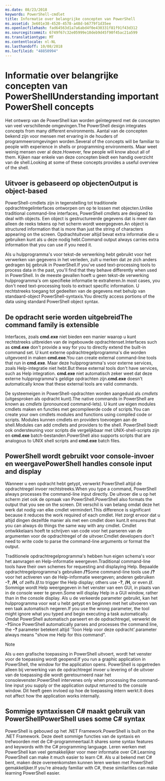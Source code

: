 ```yaml
---
ms.date: 08/23/2018
keywords: PowerShell-cmdlet
title: Informatie over belangrijke concepten van PowerShell
ms.assetid: 3e601e38-4520-4578-a48d-b6779f1d35ee
ms.openlocfilehash: fad64563d1a7a6abd4f0e430331f81f91f43d312
ms.sourcegitcommit: 6749f67c32e05999e10deb9d45f90f45ac21a599
ms.translationtype: MT
ms.contentlocale: nl-NL
ms.lasthandoff: 10/08/2018
ms.locfileid: "48850994"
---
```

# <a name="understanding-important-powershell-concepts"></a><span data-ttu-id="61709-103">Informatie over belangrijke concepten van PowerShell</span><span class="sxs-lookup"><span data-stu-id="61709-103">Understanding important PowerShell concepts</span></span>

<span data-ttu-id="61709-104">Het ontwerp van de PowerShell kan worden geïntegreerd met de concepten van veel verschillende omgevingen.</span><span class="sxs-lookup"><span data-stu-id="61709-104">The PowerShell design integrates concepts from many different environments.</span></span> <span data-ttu-id="61709-105">Aantal van de concepten bekend zijn voor mensen met ervaring in de houders of programmeeromgevingen worden.</span><span class="sxs-lookup"><span data-stu-id="61709-105">Several of the concepts will be familiar to people with experience in shells or programming environments.</span></span> <span data-ttu-id="61709-106">Maar weet weinig mensen over al deze.</span><span class="sxs-lookup"><span data-stu-id="61709-106">However, few people will know about all of them.</span></span> <span data-ttu-id="61709-107">Kijken naar enkele van deze concepten biedt een handig overzicht van de shell.</span><span class="sxs-lookup"><span data-stu-id="61709-107">Looking at some of these concepts provides a useful overview of the shell.</span></span>

## <a name="output-is-object-based"></a><span data-ttu-id="61709-108">Uitvoer is gebaseerd op objecten</span><span class="sxs-lookup"><span data-stu-id="61709-108">Output is object-based</span></span>

<span data-ttu-id="61709-109">PowerShell-cmdlets zijn in tegenstelling tot traditionele opdrachtregelinterfaces ontworpen om op te lossen met objecten.</span><span class="sxs-lookup"><span data-stu-id="61709-109">Unlike traditional command-line interfaces, PowerShell cmdlets are designed to deal with objects.</span></span>
<span data-ttu-id="61709-110">Een object is gestructureerde gegevens dat is meer dan alleen de reeks tekens op het scherm wordt weergegeven.</span><span class="sxs-lookup"><span data-stu-id="61709-110">An object is structured information that is more than just the string of characters appearing on the screen.</span></span> <span data-ttu-id="61709-111">Opdrachtuitvoer altijd bevat extra informatie die u gebruiken kunt als u deze nodig hebt.</span><span class="sxs-lookup"><span data-stu-id="61709-111">Command output always carries extra information that you can use if you need it.</span></span>

<span data-ttu-id="61709-112">Als u hulpprogramma's voor tekst-de verwerking hebt gebruikt voor het verwerken van gegevens in het verleden, zult u merken dat ze zich anders gedragen bij gebruik in PowerShell.</span><span class="sxs-lookup"><span data-stu-id="61709-112">If you've used text-processing tools to process data in the past, you'll find that they behave differently when used in PowerShell.</span></span> <span data-ttu-id="61709-113">In de meeste gevallen hoeft u geen tekst-de verwerking hulpprogramma's om specifieke informatie te extraheren.</span><span class="sxs-lookup"><span data-stu-id="61709-113">In most cases, you don't need text-processing tools to extract specific information.</span></span> <span data-ttu-id="61709-114">U rechtstreeks toegang tot gedeelten van de gegevens met behulp van standaard-object PowerShell-syntaxis.</span><span class="sxs-lookup"><span data-stu-id="61709-114">You directly access portions of the data using standard PowerShell object syntax.</span></span>

## <a name="the-command-family-is-extensible"></a><span data-ttu-id="61709-115">De opdracht serie worden uitgebreid</span><span class="sxs-lookup"><span data-stu-id="61709-115">The command family is extensible</span></span>

<span data-ttu-id="61709-116">Interfaces, zoals **cmd.exe** niet bieden een manier waarop u kunt rechtstreeks uitbreiden van de ingebouwde opdrachtenset.</span><span class="sxs-lookup"><span data-stu-id="61709-116">Interfaces such as **cmd.exe** don't provide a way for you to directly extend the built-in command set.</span></span> <span data-ttu-id="61709-117">U kunt externe opdrachtregelprogramma's die worden uitgevoerd in maken **cmd.exe**.</span><span class="sxs-lookup"><span data-stu-id="61709-117">You can create external command-line tools that run in **cmd.exe**.</span></span> <span data-ttu-id="61709-118">Maar deze hulpprogramma's voor externe services, zoals Help-integratie niet hebt.</span><span class="sxs-lookup"><span data-stu-id="61709-118">But these external tools don't have services, such as Help integration.</span></span> <span data-ttu-id="61709-119">**cmd.exe** niet automatisch zeker weet dat deze externe hulpprogramma's geldige opdrachten zijn.</span><span class="sxs-lookup"><span data-stu-id="61709-119">**cmd.exe** doesn't automatically know that these external tools are valid commands.</span></span>

<span data-ttu-id="61709-120">De systeemeigen in PowerShell-opdrachten worden aangeduid als *cmdlets* (uitgesproken als opdracht kunt).</span><span class="sxs-lookup"><span data-stu-id="61709-120">The native commands in PowerShell are known as *cmdlets* (pronounced command-lets).</span></span> <span data-ttu-id="61709-121">U kunt uw eigen modules cmdlets maken en functies met gecompileerde code of scripts.</span><span class="sxs-lookup"><span data-stu-id="61709-121">You can create your own cmdlets modules and functions using compiled code or scripts.</span></span> <span data-ttu-id="61709-122">Modules kunnen cmdlets en providers toevoegen aan de shell.</span><span class="sxs-lookup"><span data-stu-id="61709-122">Modules can add cmdlets and providers to the shell.</span></span> <span data-ttu-id="61709-123">PowerShell biedt ook ondersteuning voor scripts die vergelijkbaar met UNIX-shell-scripts zijn en **cmd.exe** batch-bestanden.</span><span class="sxs-lookup"><span data-stu-id="61709-123">PowerShell also supports scripts that are analogous to UNIX shell scripts and **cmd.exe** batch files.</span></span>

## <a name="powershell-handles-console-input-and-display"></a><span data-ttu-id="61709-124">PowerShell wordt gebruikt voor console-invoer en weergave</span><span class="sxs-lookup"><span data-stu-id="61709-124">PowerShell handles console input and display</span></span>

<span data-ttu-id="61709-125">Wanneer u een opdracht hebt getypt, verwerkt PowerShell altijd de opdrachtregel invoer rechtstreeks.</span><span class="sxs-lookup"><span data-stu-id="61709-125">When you type a command, PowerShell always processes the command-line input directly.</span></span> <span data-ttu-id="61709-126">De uitvoer die u op het scherm ziet ook de opmaak van PowerShell.</span><span class="sxs-lookup"><span data-stu-id="61709-126">PowerShell also formats the output that you see on the screen.</span></span> <span data-ttu-id="61709-127">Dit verschil is van belang omdat deze het werk dat nodig van elke cmdlet vermindert.</span><span class="sxs-lookup"><span data-stu-id="61709-127">This difference is significant because it reduces the work required of each cmdlet.</span></span> <span data-ttu-id="61709-128">Het zorgt ervoor dat u altijd dingen dezelfde manier als met een cmdlet doen kunt.</span><span class="sxs-lookup"><span data-stu-id="61709-128">It ensures that you can always do things the same way with any cmdlet.</span></span> <span data-ttu-id="61709-129">Cmdlet ontwikkelaars hoeft te schrijven van code voor het parseren van de argumenten voor de opdrachtregel of de uitvoer.</span><span class="sxs-lookup"><span data-stu-id="61709-129">Cmdlet developers don't need to write code to parse the command-line arguments or format the output.</span></span>

<span data-ttu-id="61709-130">Traditionele opdrachtregelprogramma's hebben hun eigen schema's voor het aanvragen en Help-informatie weergeven.</span><span class="sxs-lookup"><span data-stu-id="61709-130">Traditional command-line tools have their own schemes for requesting and displaying Help.</span></span> <span data-ttu-id="61709-131">Bepaalde opdrachtregelprogramma's gebruiken **/?**</span><span class="sxs-lookup"><span data-stu-id="61709-131">Some command-line tools use **/?**</span></span> <span data-ttu-id="61709-132">voor het activeren van de Help-informatie weergeven; anderen gebruiken **-?**, **/H**, of zelfs **//**.</span><span class="sxs-lookup"><span data-stu-id="61709-132">to trigger the Help display; others use **-?**, **/H**, or even **//**.</span></span> <span data-ttu-id="61709-133">Sommige wordt Help weergegeven in het venster van een GUI, in plaats van in de console weer te geven.</span><span class="sxs-lookup"><span data-stu-id="61709-133">Some will display Help in a GUI window, rather than in the console display.</span></span> <span data-ttu-id="61709-134">Als u de verkeerde parameter gebruikt, kan het hulpprogramma voor wat u hebt getypt en beginnen met het uitvoeren van een taak automatisch negeren.</span><span class="sxs-lookup"><span data-stu-id="61709-134">If you use the wrong parameter, the tool might ignore what you typed and begin executing a task automatically.</span></span>
<span data-ttu-id="61709-135">Omdat PowerShell automatisch parseert en de opdrachtregel, verwerkt de **-?**</span><span class="sxs-lookup"><span data-stu-id="61709-135">Since PowerShell automatically parses and processes the command line, the **-?**</span></span> <span data-ttu-id="61709-136">parameter betekent altijd 'Toon Help voor deze opdracht'.</span><span class="sxs-lookup"><span data-stu-id="61709-136">parameter always means "show me Help for this command".</span></span>

> [!NOTE]
> <span data-ttu-id="61709-137">Als u een grafische toepassing in PowerShell uitvoert, wordt het venster voor de toepassing wordt geopend.</span><span class="sxs-lookup"><span data-stu-id="61709-137">If you run a graphic application in PowerShell, the window for the application opens.</span></span>
> <span data-ttu-id="61709-138">PowerShell is opgetreden alleen bij verwerking van de opdrachtregel invoer u levering of de uitvoer van de toepassing die wordt geretourneerd naar het consolevenster.</span><span class="sxs-lookup"><span data-stu-id="61709-138">PowerShell intervenes only when processing the command-line input you supply or the application output returned to the console window.</span></span> <span data-ttu-id="61709-139">Dit heeft geen invloed op hoe de toepassing intern werkt.</span><span class="sxs-lookup"><span data-stu-id="61709-139">It does not affect how the application works internally.</span></span>

## <a name="powershell-uses-some-c-syntax"></a><span data-ttu-id="61709-140">Sommige syntaxissen C# maakt gebruik van PowerShell</span><span class="sxs-lookup"><span data-stu-id="61709-140">PowerShell uses some C# syntax</span></span>

<span data-ttu-id="61709-141">PowerShell is gebouwd op het .NET Framework.</span><span class="sxs-lookup"><span data-stu-id="61709-141">PowerShell is built on the .NET Framework.</span></span> <span data-ttu-id="61709-142">Deze deelt sommige functies van de syntaxis en trefwoorden met de C#-programmeertaal.</span><span class="sxs-lookup"><span data-stu-id="61709-142">It shares some syntax features and keywords with the C# programming language.</span></span> <span data-ttu-id="61709-143">Leren werken met PowerShell kan veel gemakkelijker voor meer informatie over C#.</span><span class="sxs-lookup"><span data-stu-id="61709-143">Learning PowerShell can make it much easier to learn C#.</span></span> <span data-ttu-id="61709-144">Als u al bekend met C# bent, maken deze overeenkomsten kunnen leren werken met PowerShell gemakkelijker.</span><span class="sxs-lookup"><span data-stu-id="61709-144">If you're already familiar with C#, these similarities can make learning PowerShell easier.</span></span>
